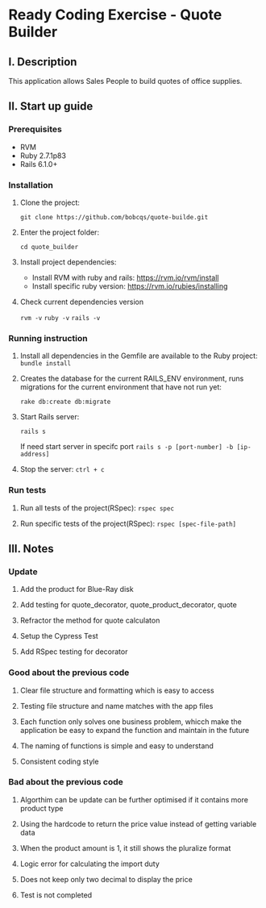 # Ready Coding Exercise - Quote Builder

## I. Description

This application allows Sales People to build quotes of office supplies.

## II. Start up guide

### Prerequisites

- RVM
- Ruby 2.7.1p83
- Rails 6.1.0+ 

### Installation

1. Clone the project: 

   `git clone https://github.com/bobcqs/quote-builde.git`

2. Enter the project folder: 

   `cd quote_builder`

3. Install project dependencies: 

   - Install RVM with ruby and rails: https://rvm.io/rvm/install
   - Install specific ruby version: https://rvm.io/rubies/installing

4. Check current dependencies version

   `rvm -v`
   `ruby -v`
   `rails -v`


### Running instruction

1. Install all dependencies in the Gemfile are available to the Ruby project:
    `bundle install`

2. Creates the database for the current RAILS_ENV environment, runs migrations for the current environment that have not run yet:

    `rake db:create db:migrate`

3. Start Rails server:

    `rails s`

    If need start server in specifc port
    `rails s -p [port-number] -b [ip-address]`
    
4. Stop the server:
    `ctrl + c`

### Run tests

1. Run all tests of the project(RSpec):
    `rspec spec`

2. Run specific tests of the project(RSpec):
    `rspec [spec-file-path]`

## III. Notes

### Update
1. Add the product for Blue-Ray disk

2. Add testing for quote_decorator, quote_product_decorator, quote

3. Refractor the method for quote calculaton

4. Setup the Cypress Test

5. Add RSpec testing for decorator

### Good about the previous code
1. Clear file structure and formatting which is easy to access

2. Testing file structure and name matches with the app files

3. Each function only solves one business problem, whicch make the application be easy to expand the function and maintain in the future

4. The naming of functions is simple and easy to understand

5. Consistent coding style

### Bad about the previous code
1. Algorthim can be update can be further optimised if it contains more product type

2. Using the hardcode to return the price value instead of getting variable data

3. When the product amount is 1, it still shows the pluralize format

4. Logic error for calculating the import duty

5. Does not keep only two decimal to display the price

6. Test is not completed
